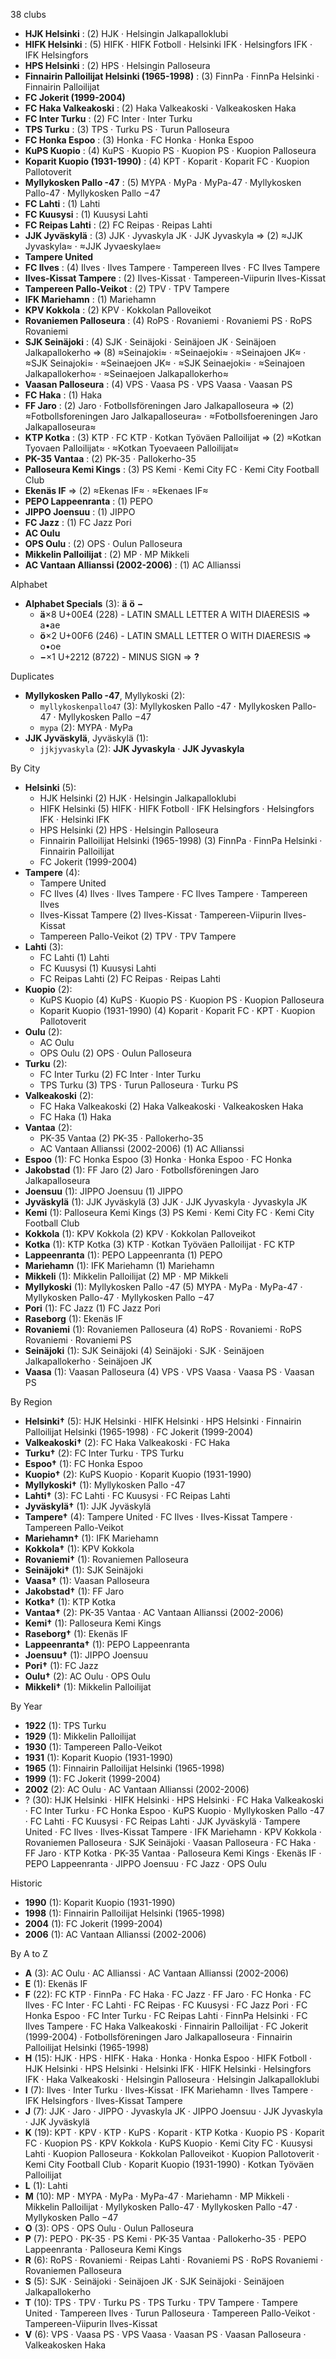 38 clubs

- **HJK Helsinki** : (2) HJK · Helsingin Jalkapalloklubi
- **HIFK Helsinki** : (5) HIFK · HIFK Fotboll · Helsinki IFK · Helsingfors IFK · IFK Helsingfors
- **HPS Helsinki** : (2) HPS · Helsingin Palloseura
- **Finnairin Palloilijat Helsinki (1965-1998)** : (3) FinnPa · FinnPa Helsinki · Finnairin Palloilijat
- **FC Jokerit (1999-2004)**
- **FC Haka Valkeakoski** : (2) Haka Valkeakoski · Valkeakosken Haka
- **FC Inter Turku** : (2) FC Inter · Inter Turku
- **TPS Turku** : (3) TPS · Turku PS · Turun Palloseura
- **FC Honka Espoo** : (3) Honka · FC Honka · Honka Espoo
- **KuPS Kuopio** : (4) KuPS · Kuopio PS · Kuopion PS · Kuopion Palloseura
- **Koparit Kuopio (1931-1990)** : (4) KPT · Koparit · Koparit FC · Kuopion Pallotoverit
- **Myllykosken Pallo -47** : (5) MYPA · MyPa · MyPa-47 · Myllykosken Pallo-47 · Myllykosken Pallo −47
- **FC Lahti** : (1) Lahti
- **FC Kuusysi** : (1) Kuusysi Lahti
- **FC Reipas Lahti** : (2) FC Reipas · Reipas Lahti
- **JJK Jyväskylä** : (3) JJK · Jyvaskyla JK · JJK Jyvaskyla ⇒ (2) ≈JJK Jyvaskyla≈ · ≈JJK Jyvaeskylae≈
- **Tampere United**
- **FC Ilves** : (4) Ilves · Ilves Tampere · Tampereen Ilves · FC Ilves Tampere
- **Ilves-Kissat Tampere** : (2) Ilves-Kissat · Tampereen-Viipurin Ilves-Kissat
- **Tampereen Pallo-Veikot** : (2) TPV · TPV Tampere
- **IFK Mariehamn** : (1) Mariehamn
- **KPV Kokkola** : (2) KPV · Kokkolan Palloveikot
- **Rovaniemen Palloseura** : (4) RoPS · Rovaniemi · Rovaniemi PS · RoPS Rovaniemi
- **SJK Seinäjoki** : (4) SJK · Seinäjoki · Seinäjoen JK · Seinäjoen Jalkapallokerho ⇒ (8) ≈Seinajoki≈ · ≈Seinaejoki≈ · ≈Seinajoen JK≈ · ≈SJK Seinajoki≈ · ≈Seinaejoen JK≈ · ≈SJK Seinaejoki≈ · ≈Seinajoen Jalkapallokerho≈ · ≈Seinaejoen Jalkapallokerho≈
- **Vaasan Palloseura** : (4) VPS · Vaasa PS · VPS Vaasa · Vaasan PS
- **FC Haka** : (1) Haka
- **FF Jaro** : (2) Jaro · Fotbollsföreningen Jaro Jalkapalloseura ⇒ (2) ≈Fotbollsforeningen Jaro Jalkapalloseura≈ · ≈Fotbollsfoereningen Jaro Jalkapalloseura≈
- **KTP Kotka** : (3) KTP · FC KTP · Kotkan Työväen Palloilijat ⇒ (2) ≈Kotkan Tyovaen Palloilijat≈ · ≈Kotkan Tyoevaeen Palloilijat≈
- **PK-35 Vantaa** : (2) PK-35 · Pallokerho-35
- **Palloseura Kemi Kings** : (3) PS Kemi · Kemi City FC · Kemi City Football Club
- **Ekenäs IF** ⇒ (2) ≈Ekenas IF≈ · ≈Ekenaes IF≈
- **PEPO Lappeenranta** : (1) PEPO
- **JIPPO Joensuu** : (1) JIPPO
- **FC Jazz** : (1) FC Jazz Pori
- **AC Oulu**
- **OPS Oulu** : (2) OPS · Oulun Palloseura
- **Mikkelin Palloilijat** : (2) MP · MP Mikkeli
- **AC Vantaan Allianssi (2002-2006)** : (1) AC Allianssi




Alphabet

- **Alphabet Specials** (3):  **ä**  **ö**  **−** 
  - **ä**×8 U+00E4 (228) - LATIN SMALL LETTER A WITH DIAERESIS ⇒ a•ae
  - **ö**×2 U+00F6 (246) - LATIN SMALL LETTER O WITH DIAERESIS ⇒ o•oe
  - **−**×1 U+2212 (8722) - MINUS SIGN ⇒ **?**




Duplicates

- **Myllykosken Pallo -47**, Myllykoski (2):
  - `myllykoskenpallo47` (3): Myllykosken Pallo -47 · Myllykosken Pallo-47 · Myllykosken Pallo −47
  - `mypa` (2): MYPA · MyPa
- **JJK Jyväskylä**, Jyväskylä (1):
  - `jjkjyvaskyla` (2): **JJK Jyvaskyla** · **JJK Jyvaskyla**




By City

- **Helsinki** (5): 
  - HJK Helsinki  (2) HJK · Helsingin Jalkapalloklubi
  - HIFK Helsinki  (5) HIFK · HIFK Fotboll · IFK Helsingfors · Helsingfors IFK · Helsinki IFK
  - HPS Helsinki  (2) HPS · Helsingin Palloseura
  - Finnairin Palloilijat Helsinki (1965-1998)  (3) FinnPa · FinnPa Helsinki · Finnairin Palloilijat
  - FC Jokerit (1999-2004) 
- **Tampere** (4): 
  - Tampere United 
  - FC Ilves  (4) Ilves · Ilves Tampere · FC Ilves Tampere · Tampereen Ilves
  - Ilves-Kissat Tampere  (2) Ilves-Kissat · Tampereen-Viipurin Ilves-Kissat
  - Tampereen Pallo-Veikot  (2) TPV · TPV Tampere
- **Lahti** (3): 
  - FC Lahti  (1) Lahti
  - FC Kuusysi  (1) Kuusysi Lahti
  - FC Reipas Lahti  (2) FC Reipas · Reipas Lahti
- **Kuopio** (2): 
  - KuPS Kuopio  (4) KuPS · Kuopio PS · Kuopion PS · Kuopion Palloseura
  - Koparit Kuopio (1931-1990)  (4) Koparit · Koparit FC · KPT · Kuopion Pallotoverit
- **Oulu** (2): 
  - AC Oulu 
  - OPS Oulu  (2) OPS · Oulun Palloseura
- **Turku** (2): 
  - FC Inter Turku  (2) FC Inter · Inter Turku
  - TPS Turku  (3) TPS · Turun Palloseura · Turku PS
- **Valkeakoski** (2): 
  - FC Haka Valkeakoski  (2) Haka Valkeakoski · Valkeakosken Haka
  - FC Haka  (1) Haka
- **Vantaa** (2): 
  - PK-35 Vantaa  (2) PK-35 · Pallokerho-35
  - AC Vantaan Allianssi (2002-2006)  (1) AC Allianssi
- **Espoo** (1): FC Honka Espoo  (3) Honka · Honka Espoo · FC Honka
- **Jakobstad** (1): FF Jaro  (2) Jaro · Fotbollsföreningen Jaro Jalkapalloseura
- **Joensuu** (1): JIPPO Joensuu  (1) JIPPO
- **Jyväskylä** (1): JJK Jyväskylä  (3) JJK · JJK Jyvaskyla · Jyvaskyla JK
- **Kemi** (1): Palloseura Kemi Kings  (3) PS Kemi · Kemi City FC · Kemi City Football Club
- **Kokkola** (1): KPV Kokkola  (2) KPV · Kokkolan Palloveikot
- **Kotka** (1): KTP Kotka  (3) KTP · Kotkan Työväen Palloilijat · FC KTP
- **Lappeenranta** (1): PEPO Lappeenranta  (1) PEPO
- **Mariehamn** (1): IFK Mariehamn  (1) Mariehamn
- **Mikkeli** (1): Mikkelin Palloilijat  (2) MP · MP Mikkeli
- **Myllykoski** (1): Myllykosken Pallo -47  (5) MYPA · MyPa · MyPa-47 · Myllykosken Pallo-47 · Myllykosken Pallo −47
- **Pori** (1): FC Jazz  (1) FC Jazz Pori
- **Raseborg** (1): Ekenäs IF 
- **Rovaniemi** (1): Rovaniemen Palloseura  (4) RoPS · Rovaniemi · RoPS Rovaniemi · Rovaniemi PS
- **Seinäjoki** (1): SJK Seinäjoki  (4) Seinäjoki · SJK · Seinäjoen Jalkapallokerho · Seinäjoen JK
- **Vaasa** (1): Vaasan Palloseura  (4) VPS · VPS Vaasa · Vaasa PS · Vaasan PS




By Region

- **Helsinki†** (5):   HJK Helsinki · HIFK Helsinki · HPS Helsinki · Finnairin Palloilijat Helsinki (1965-1998) · FC Jokerit (1999-2004)
- **Valkeakoski†** (2):   FC Haka Valkeakoski · FC Haka
- **Turku†** (2):   FC Inter Turku · TPS Turku
- **Espoo†** (1):   FC Honka Espoo
- **Kuopio†** (2):   KuPS Kuopio · Koparit Kuopio (1931-1990)
- **Myllykoski†** (1):   Myllykosken Pallo -47
- **Lahti†** (3):   FC Lahti · FC Kuusysi · FC Reipas Lahti
- **Jyväskylä†** (1):   JJK Jyväskylä
- **Tampere†** (4):   Tampere United · FC Ilves · Ilves-Kissat Tampere · Tampereen Pallo-Veikot
- **Mariehamn†** (1):   IFK Mariehamn
- **Kokkola†** (1):   KPV Kokkola
- **Rovaniemi†** (1):   Rovaniemen Palloseura
- **Seinäjoki†** (1):   SJK Seinäjoki
- **Vaasa†** (1):   Vaasan Palloseura
- **Jakobstad†** (1):   FF Jaro
- **Kotka†** (1):   KTP Kotka
- **Vantaa†** (2):   PK-35 Vantaa · AC Vantaan Allianssi (2002-2006)
- **Kemi†** (1):   Palloseura Kemi Kings
- **Raseborg†** (1):   Ekenäs IF
- **Lappeenranta†** (1):   PEPO Lappeenranta
- **Joensuu†** (1):   JIPPO Joensuu
- **Pori†** (1):   FC Jazz
- **Oulu†** (2):   AC Oulu · OPS Oulu
- **Mikkeli†** (1):   Mikkelin Palloilijat




By Year

- **1922** (1):   TPS Turku
- **1929** (1):   Mikkelin Palloilijat
- **1930** (1):   Tampereen Pallo-Veikot
- **1931** (1):   Koparit Kuopio (1931-1990)
- **1965** (1):   Finnairin Palloilijat Helsinki (1965-1998)
- **1999** (1):   FC Jokerit (1999-2004)
- **2002** (2):   AC Oulu · AC Vantaan Allianssi (2002-2006)
- ? (30):   HJK Helsinki · HIFK Helsinki · HPS Helsinki · FC Haka Valkeakoski · FC Inter Turku · FC Honka Espoo · KuPS Kuopio · Myllykosken Pallo -47 · FC Lahti · FC Kuusysi · FC Reipas Lahti · JJK Jyväskylä · Tampere United · FC Ilves · Ilves-Kissat Tampere · IFK Mariehamn · KPV Kokkola · Rovaniemen Palloseura · SJK Seinäjoki · Vaasan Palloseura · FC Haka · FF Jaro · KTP Kotka · PK-35 Vantaa · Palloseura Kemi Kings · Ekenäs IF · PEPO Lappeenranta · JIPPO Joensuu · FC Jazz · OPS Oulu




Historic

- **1990** (1):   Koparit Kuopio (1931-1990)
- **1998** (1):   Finnairin Palloilijat Helsinki (1965-1998)
- **2004** (1):   FC Jokerit (1999-2004)
- **2006** (1):   AC Vantaan Allianssi (2002-2006)






By A to Z

- **A** (3): AC Oulu · AC Allianssi · AC Vantaan Allianssi (2002-2006)
- **E** (1): Ekenäs IF
- **F** (22): FC KTP · FinnPa · FC Haka · FC Jazz · FF Jaro · FC Honka · FC Ilves · FC Inter · FC Lahti · FC Reipas · FC Kuusysi · FC Jazz Pori · FC Honka Espoo · FC Inter Turku · FC Reipas Lahti · FinnPa Helsinki · FC Ilves Tampere · FC Haka Valkeakoski · Finnairin Palloilijat · FC Jokerit (1999-2004) · Fotbollsföreningen Jaro Jalkapalloseura · Finnairin Palloilijat Helsinki (1965-1998)
- **H** (15): HJK · HPS · HIFK · Haka · Honka · Honka Espoo · HIFK Fotboll · HJK Helsinki · HPS Helsinki · Helsinki IFK · HIFK Helsinki · Helsingfors IFK · Haka Valkeakoski · Helsingin Palloseura · Helsingin Jalkapalloklubi
- **I** (7): Ilves · Inter Turku · Ilves-Kissat · IFK Mariehamn · Ilves Tampere · IFK Helsingfors · Ilves-Kissat Tampere
- **J** (7): JJK · Jaro · JIPPO · Jyvaskyla JK · JIPPO Joensuu · JJK Jyvaskyla · JJK Jyväskylä
- **K** (19): KPT · KPV · KTP · KuPS · Koparit · KTP Kotka · Kuopio PS · Koparit FC · Kuopion PS · KPV Kokkola · KuPS Kuopio · Kemi City FC · Kuusysi Lahti · Kuopion Palloseura · Kokkolan Palloveikot · Kuopion Pallotoverit · Kemi City Football Club · Koparit Kuopio (1931-1990) · Kotkan Työväen Palloilijat
- **L** (1): Lahti
- **M** (10): MP · MYPA · MyPa · MyPa-47 · Mariehamn · MP Mikkeli · Mikkelin Palloilijat · Myllykosken Pallo-47 · Myllykosken Pallo -47 · Myllykosken Pallo −47
- **O** (3): OPS · OPS Oulu · Oulun Palloseura
- **P** (7): PEPO · PK-35 · PS Kemi · PK-35 Vantaa · Pallokerho-35 · PEPO Lappeenranta · Palloseura Kemi Kings
- **R** (6): RoPS · Rovaniemi · Reipas Lahti · Rovaniemi PS · RoPS Rovaniemi · Rovaniemen Palloseura
- **S** (5): SJK · Seinäjoki · Seinäjoen JK · SJK Seinäjoki · Seinäjoen Jalkapallokerho
- **T** (10): TPS · TPV · Turku PS · TPS Turku · TPV Tampere · Tampere United · Tampereen Ilves · Turun Palloseura · Tampereen Pallo-Veikot · Tampereen-Viipurin Ilves-Kissat
- **V** (6): VPS · Vaasa PS · VPS Vaasa · Vaasan PS · Vaasan Palloseura · Valkeakosken Haka




